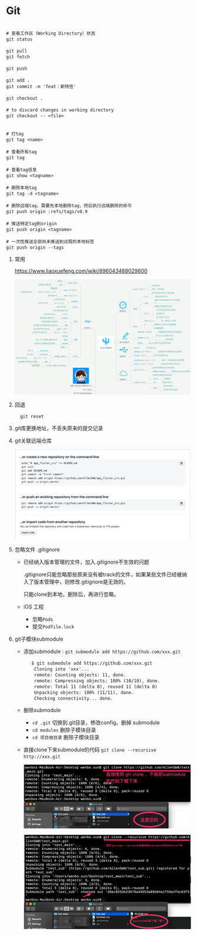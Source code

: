 # Git

```shell

# 查看工作区（Working Directory）状态
git status 

git pull
git fetch

git push

git add .
git commit -m 'feat：新特性'

git checkout .

# to discard changes in working directory
git checkout -- <file> 


# 打tag
git tag <name> 

# 查看所有tag
git tag 

# 查看tag信息
git show <tagname> 

# 删除本地tag
git tag -d <tagname>

# 删除远端tag，需要先本地删除tag，然后执行远端删除的命令
git push origin :refs/tags/v0.9

# 推送特定tag到origin
git push origin <tagname>

# 一次性推送全部尚未推送到远程的本地标签
git push origin --tags

```

1. 常用

    https://www.liaoxuefeng.com/wiki/896043488029600

    ![giteasy](../src/imgs/git/git_easy.JPG)

2. 回退

   ```shell
     git reset
   ```

3. git库更换地址，不丢失原来的提交记录

4. git关联远端仓库

    ![flutter_native_talk1](../src/imgs/git/git_remote_link.png)

5. 忽略文件 .gitignore

    - 已经纳入版本管理的文件，加入.gitignore不生效的问题
        
        .gitignore只能忽略那些原来没有被track的文件，如果某些文件已经被纳入了版本管理中，则修改.gitignore是无效的。

        只能clone到本地，删除后，再进行忽略。
        
    - iOS 工程
       - 忽略`Pods`
       - 提交`Podfile.lock`

6. git子模块submodule

    - 添加submodule : `git submodule add https://github.com/xxx.git`

        ```shell
           $ git submodule add https://github.com/xxx.git
            Cloning into 'xxx'...
            remote: Counting objects: 11, done.
            remote: Compressing objects: 100% (10/10), done.
            remote: Total 11 (delta 0), reused 11 (delta 0)
            Unpacking objects: 100% (11/11), done.
            Checking connectivity... done.
        ```
    - 删除submodule
      - `cd .git` 切换到.git目录，修改config，删掉 submodule
      - `cd modules` 删除子模块目录
      - `cd 项目根目录` 删除子模块目录

    - 直接clone下来submodule的代码 `git clone --recursive http://xxx.git`

        ![git clone](../src/imgs/git/gitclone.png)

        ![git clone 2](../src/imgs/git/gitclone2.png)